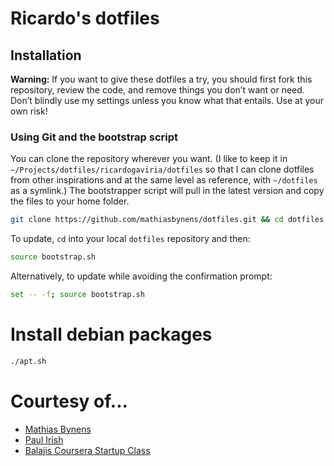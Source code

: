 # Ricardo's dotfiles

## Installation

**Warning:** If you want to give these dotfiles a try, you should first fork this repository, review the code, and remove things you don’t want or need. Don’t blindly use my settings unless you know what that entails. Use at your own risk!

### Using Git and the bootstrap script

You can clone the repository wherever you want. (I like to keep it in `~/Projects/dotfiles/ricardogaviria/dotfiles` so that I can clone dotfiles from other inspirations and at the same level as reference, with `~/dotfiles` as a symlink.) The bootstrapper script will pull in the latest version and copy the files to your home folder.

```bash
git clone https://github.com/mathiasbynens/dotfiles.git && cd dotfiles && source bootstrap.sh
```

To update, `cd` into your local `dotfiles` repository and then:

```bash
source bootstrap.sh
```

Alternatively, to update while avoiding the confirmation prompt:

```bash
set -- -f; source bootstrap.sh
```

# Install debian packages

```bash
./apt.sh
```

# Courtesy of...
* [Mathias Bynens](https://github.com/mathiasbynens/dotfiles)
* [Paul Irish](https://github.com/paulirish/dotfiles)
* [Balajis Coursera Startup Class](lecture/inde://github.com/startup-class/setup)
